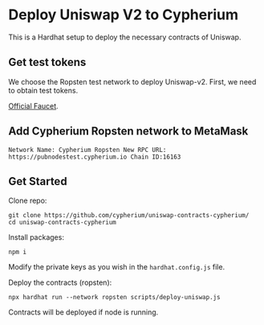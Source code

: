 # Deploy Uniswap V2 to Cypherium

This is a Hardhat setup to deploy the necessary contracts of Uniswap.
## Get test tokens

We choose the Ropsten test network to deploy Uniswap-v2. First, we need to obtain test tokens.

 [Official Faucet](https://pubnodestest.cypherium.io).

## Add Cypherium Ropsten network to MetaMask
  `Network Name: Cypherium Ropsten
   New RPC URL: https://pubnodestest.cypherium.io
   Chain ID:16163
   `  
## Get Started

Clone repo:
``` 
git clone https://github.com/cypherium/uniswap-contracts-cypherium/
cd uniswap-contracts-cypherium
```

Install packages:
```
npm i
```

Modify the private keys as you wish in the `hardhat.config.js` file.

Deploy the contracts (ropsten):
```
npx hardhat run --network ropsten scripts/deploy-uniswap.js
```

Contracts will be deployed if node is running.

